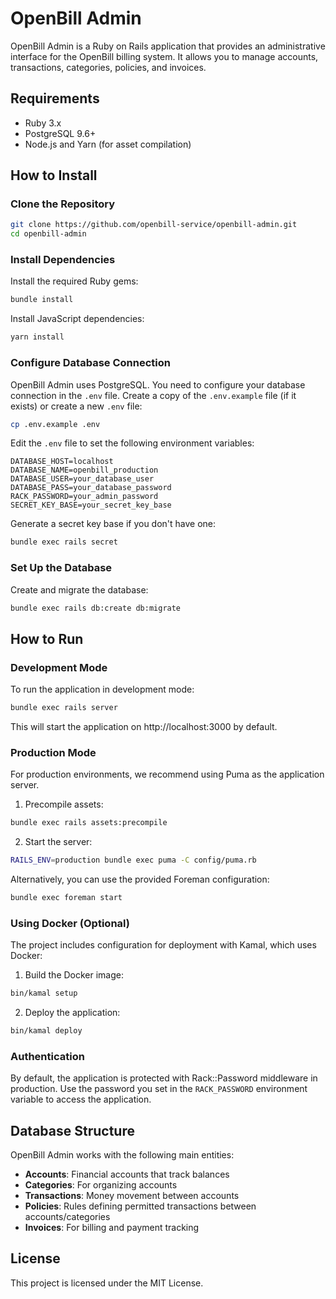 # OpenBill Admin

OpenBill Admin is a Ruby on Rails application that provides an administrative interface for the OpenBill billing system. It allows you to manage accounts, transactions, categories, policies, and invoices.

## Requirements

- Ruby 3.x
- PostgreSQL 9.6+
- Node.js and Yarn (for asset compilation)

## How to Install

### Clone the Repository

```bash
git clone https://github.com/openbill-service/openbill-admin.git
cd openbill-admin
```

### Install Dependencies

Install the required Ruby gems:

```bash
bundle install
```

Install JavaScript dependencies:

```bash
yarn install
```

### Configure Database Connection

OpenBill Admin uses PostgreSQL. You need to configure your database connection in the `.env` file. Create a copy of the `.env.example` file (if it exists) or create a new `.env` file:

```bash
cp .env.example .env
```

Edit the `.env` file to set the following environment variables:

```
DATABASE_HOST=localhost
DATABASE_NAME=openbill_production
DATABASE_USER=your_database_user
DATABASE_PASS=your_database_password
RACK_PASSWORD=your_admin_password
SECRET_KEY_BASE=your_secret_key_base
```

Generate a secret key base if you don't have one:

```bash
bundle exec rails secret
```

### Set Up the Database

Create and migrate the database:

```bash
bundle exec rails db:create db:migrate
```

## How to Run

### Development Mode

To run the application in development mode:

```bash
bundle exec rails server
```

This will start the application on http://localhost:3000 by default.

### Production Mode

For production environments, we recommend using Puma as the application server.

1. Precompile assets:

```bash
bundle exec rails assets:precompile
```

2. Start the server:

```bash
RAILS_ENV=production bundle exec puma -C config/puma.rb
```

Alternatively, you can use the provided Foreman configuration:

```bash
bundle exec foreman start
```

### Using Docker (Optional)

The project includes configuration for deployment with Kamal, which uses Docker:

1. Build the Docker image:

```bash
bin/kamal setup
```

2. Deploy the application:

```bash
bin/kamal deploy
```

### Authentication

By default, the application is protected with Rack::Password middleware in production. Use the password you set in the `RACK_PASSWORD` environment variable to access the application.

## Database Structure

OpenBill Admin works with the following main entities:

- **Accounts**: Financial accounts that track balances
- **Categories**: For organizing accounts
- **Transactions**: Money movement between accounts
- **Policies**: Rules defining permitted transactions between accounts/categories
- **Invoices**: For billing and payment tracking

## License

This project is licensed under the MIT License.

